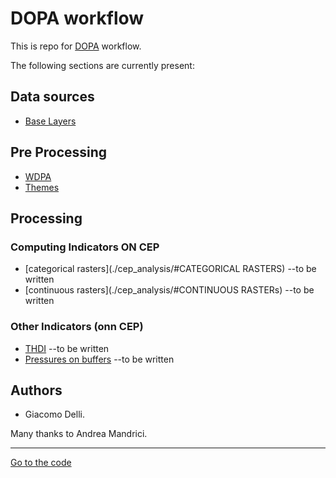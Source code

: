 # DOPA workflow

This is repo for [DOPA](https://dopa.jrc.ec.europa.eu/en) workflow.

The following sections are currently present:

## Data sources

+  [Base Layers](./sources/Base_Layers.md)


## Pre Processing

+  [WDPA](./wdpa_preprocessing/README.md)
+  [Themes](./raster_preprocessing/README.md)


## Processing

### Computing Indicators ON CEP

+  [categorical rasters](./cep_analysis/#CATEGORICAL RASTERS) --to be written
+  [continuous rasters](./cep_analysis/#CONTINUOUS RASTERs) --to be written

### Other Indicators (onn CEP)
+  [THDI](./wdpa_processing/#THDI) --to be written
+  [Pressures on buffers](./wdpa_processing/#Pressures) --to be written


## Authors

*  Giacomo Delli.

Many thanks to Andrea Mandrici. 

____

[Go to the code](https://github.com/giacomo-gcad/dopa_workflow)


